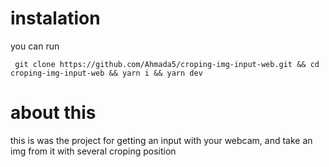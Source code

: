 # instalation
you can run
```
 git clone https://github.com/Ahmada5/croping-img-input-web.git && cd croping-img-input-web && yarn i && yarn dev
```

# about this
this is was the project for getting an input with your webcam, and take an img from it with several croping position
